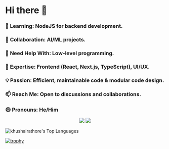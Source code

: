 # Hi there 👋

### 🌱 **Learning**: NodeJS for backend development.
### 👯 **Collaboration**: AI/ML projects.
### 🤔 **Need Help With**: Low-level programming.
### 💬 **Expertise**: Frontend (React, Next.js, TypeScript), UI/UX.
### 💡 **Passion**: Efficient, maintainable code & modular code design.
### 📫 **Reach Me**: Open to discussions and collaborations.
### 😄 **Pronouns**: He/Him



<p align="center">
  <a>
    <img style="pointer-events: none;" src="https://skillicons.dev/icons?i=bash,git,github,neovim,cpp,py,opencv,flask,gcp" />
    <img style="pointer-events: none;" src="https://skillicons.dev/icons?i=html,md,css,sass,tailwind,js,ts,webpack,npm,react,nextjs,vercel,vite" />
  </a>
</p>


![khushalrathore's Top Languages](https://github-readme-stats.vercel.app/api/top-langs/?username=khushalrathore&theme=graywhite&show_icons=true&hide_border=true&layout=compact)

[![trophy](https://github-profile-trophy.vercel.app/?username=khushalrathore&theme=flat&margin-h=15&margin-w=15)](https://github.com/ryo-ma/github-profile-trophy)
